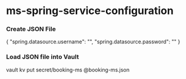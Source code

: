 # ms-spring-service-configuration

### Create JSON File
{
"spring.datasource.username": "",
"spring.datasource.password": ""
}

### Load JSON file into Vault
vault kv put secret/booking-ms @booking-ms.json
